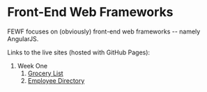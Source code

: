 # Front-End Web Frameworks

FEWF focuses on (obviously) front-end web frameworks -- namely AngularJS.

Links to the live sites (hosted with GitHub Pages):
 1. Week One
    1. <a href="http://arcrammer.github.io/17.-FEWF/1.%20Grocery%20List/" target="_blank">Grocery List</a>
    2. <a href="http://arcrammer.github.io/17.-FEWF/2.%20Employee%20Directory/" target="_blank">Employee Directory</a>
